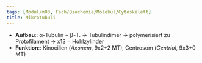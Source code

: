 ```yaml
---
tags: [Modul/m03, Fach/Biochemie/Molekül/Cytoskelett]
title: Mikrotubuli
---
```

- **Aufbau**:: α-Tubulin + β-T. → Tubulindimer → polymerisiert zu Protofilament → x13 = Hohlzylinder
- **Funktion**:: Kinocilien (*Axonem*, 9x2+2 MT), Centrosom (*Centriol*, 9x3+0 MT)
